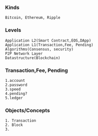 ### Kinds

    Bitcoin, Ethereum, Ripple

### Levels

    Application L2(Smart Contract,EOS,DApp)
    Application L1(Transaction,Fee, Pending)
    Algorithms(Consensus, security)
    P2P Network Layer
    Datastructure(Blockchain)
  
### Transaction,Fee, Pending

    1.account
    2.password
    3.speed
    4.pending?
    5.ledger
    
### Objects/Concepts

    1. Transaction
    2. Block
    3. 
    
  

